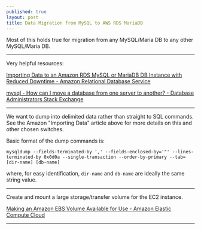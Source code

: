 ```yaml
---
published: true
layout: post
title: Data Migration from MySQL to AWS RDS MariaDB
---
```

Most of this holds true for migration from any MySQL/Maria DB to any other MySQL/Maria DB.

---

Very helpful resources:

[Importing Data to an Amazon RDS MySQL or MariaDB DB Instance with Reduced Downtime - Amazon Relational Database Service](http://docs.aws.amazon.com/AmazonRDS/latest/UserGuide/MySQL.Procedural.Importing.NonRDSRepl.html)

[mysql - How can I move a database from one server to another? - Database Administrators Stack Exchange](http://dba.stackexchange.com/questions/174/how-can-i-move-a-database-from-one-server-to-another)

---

We want to dump into delimited data rather than straight to SQL commands. See the Amazon "Importing Data" article above for more details on this and other chosen switches.

Basic format of the dump commands is:

```
mysqldump --fields-terminated-by ',' --fields-enclosed-by='"' --lines-terminated-by 0x0d0a --single-transaction --order-by-primary --tab=[dir-name] [db-name]
```

where, for easy identification, `dir-name` and `db-name` are ideally the same string value.

---

Create and mount a large storage/transfer volume for the EC2 instance.

[Making an Amazon EBS Volume Available for Use - Amazon Elastic Compute Cloud](http://docs.aws.amazon.com/AWSEC2/latest/UserGuide/ebs-using-volumes.html)

---

